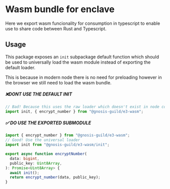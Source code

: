 # Wasm bundle for enclave

Here we export wasm funcionality for consumption in typescript to enable use to share code between Rust and Typescript.

## Usage

This package exposes an `init` subpackage default function which should be used to universally load the wasm module instead of exporting the default loader.

This is because in modern node there is no need for preloading however in the browser we still need to load the wasm bundle.

##### ❌DONT USE THE DEFAULT INIT

```ts
// Bad! Because this uses the raw loader which doesn't exist in node contexts
import init, { encrypt_number } from "@gnosis-guild/e3-wasm";
```

##### ✅ DO USE THE EXPORTED SUBMODULE

```ts
import { encrypt_number } from "@gnosis-guild/e3-wasm";
// Good! Use the universal loader
import init from "@gnosis-guild/e3-wasm/init";

export async function encryptNumber(
  data: bigint,
  public_key: Uint8Array,
): Promise<Uint8Array> {
  await init();
  return encrypt_number(data, public_key);
}
```
